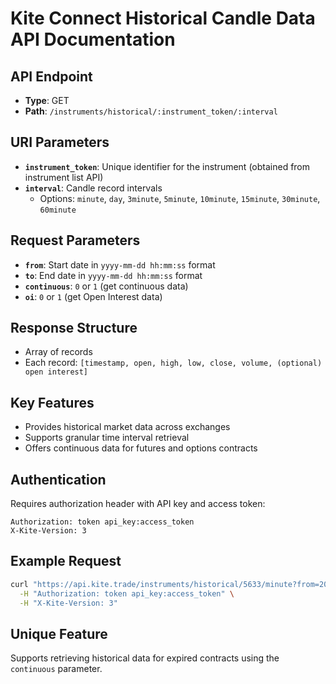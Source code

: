 # Kite Connect Historical Candle Data API Documentation

## API Endpoint
- **Type**: GET
- **Path**: `/instruments/historical/:instrument_token/:interval`

## URI Parameters
- **`instrument_token`**: Unique identifier for the instrument (obtained from instrument list API)
- **`interval`**: Candle record intervals
  - Options: `minute`, `day`, `3minute`, `5minute`, `10minute`, `15minute`, `30minute`, `60minute`

## Request Parameters
- **`from`**: Start date in `yyyy-mm-dd hh:mm:ss` format
- **`to`**: End date in `yyyy-mm-dd hh:mm:ss` format
- **`continuous`**: `0` or `1` (get continuous data)
- **`oi`**: `0` or `1` (get Open Interest data)

## Response Structure
- Array of records
- Each record: `[timestamp, open, high, low, close, volume, (optional) open interest]`

## Key Features
- Provides historical market data across exchanges
- Supports granular time interval retrieval
- Offers continuous data for futures and options contracts

## Authentication
Requires authorization header with API key and access token:
```
Authorization: token api_key:access_token
X-Kite-Version: 3
```

## Example Request
```bash
curl "https://api.kite.trade/instruments/historical/5633/minute?from=2017-12-15+09:15:00&to=2017-12-15+09:20:00" \
  -H "Authorization: token api_key:access_token" \
  -H "X-Kite-Version: 3"
```

## Unique Feature
Supports retrieving historical data for expired contracts using the `continuous` parameter.